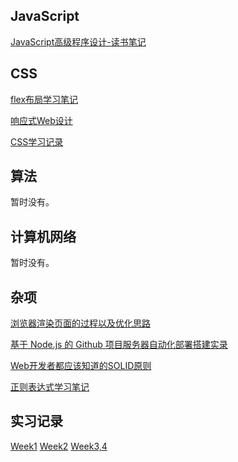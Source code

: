 ## JavaScript

[JavaScript高级程序设计-读书笔记](https://github.com/JerryChan31/Blog/blob/master/JavaScript%E9%AB%98%E7%BA%A7%E7%A8%8B%E5%BA%8F%E8%AE%BE%E8%AE%A1-%E8%AF%BB%E4%B9%A6%E7%AC%94%E8%AE%B0.md)

## CSS

[flex布局学习笔记](https://github.com/JerryChan31/Blog/blob/master/flex%E5%B8%83%E5%B1%80%E7%AC%94%E8%AE%B0.md)

[响应式Web设计](https://github.com/JerryChan31/Blog/blob/master/%E5%93%8D%E5%BA%94%E5%BC%8FWeb%E8%AE%BE%E8%AE%A1.md)

[CSS学习记录](https://github.com/JerryChan31/Blog/blob/master/CSS%E5%AD%A6%E4%B9%A0%E8%AE%B0%E5%BD%95.md)

## 算法
暂时没有。

## 计算机网络
暂时没有。

## 杂项
[浏览器渲染页面的过程以及优化思路](https://github.com/JerryChan31/Blog/blob/master/%E6%B5%8F%E8%A7%88%E5%99%A8%E6%B8%B2%E6%9F%93%E9%A1%B5%E9%9D%A2%E7%9A%84%E8%BF%87%E7%A8%8B%E5%8F%8A%E9%A1%B5%E9%9D%A2%E4%BC%98%E5%8C%96.md)

[基于 Node.js 的 Github 项目服务器自动化部署搭建实录](https://github.com/JerryChan31/Blog/blob/master/webhook%E6%90%AD%E5%BB%BA%E5%AE%9E%E5%BD%95.md)

[Web开发者都应该知道的SOLID原则](https://github.com/JerryChan31/Blog/blob/master/SOLID.md)

[正则表达式学习笔记](https://github.com/JerryChan31/Blog/blob/master/regular_expression.md)

## 实习记录
[Week1](https://github.com/JerryChan31/Blog/blob/master/%E7%AC%AC1%E5%91%A8%E5%AE%9E%E4%B9%A0%E6%80%BB%E7%BB%93.md)
[Week2](https://github.com/JerryChan31/Blog/blob/master/%E7%AC%AC2%E5%91%A8%E5%AE%9E%E4%B9%A0%E6%80%BB%E7%BB%93.md)
[Week3,4](https://github.com/JerryChan31/Blog/blob/master/%E7%AC%AC3%EF%BC%8C4%E5%91%A8%E5%AE%9E%E4%B9%A0%E6%80%BB%E7%BB%93.md)
